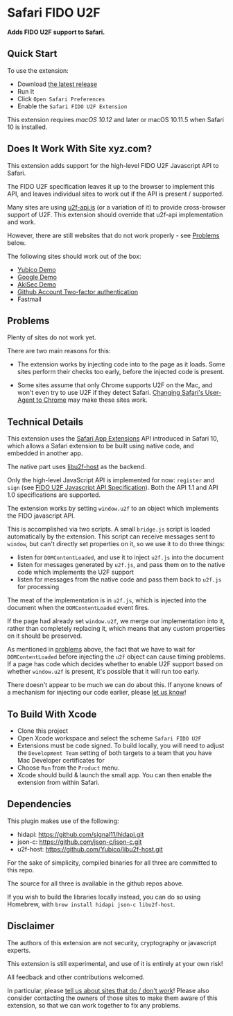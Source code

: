 # Safari FIDO U2F

**Adds FIDO U2F support to Safari.**

## Quick Start

To use the extension:

- Download [the latest release](https://github.com/Safari-FIDO-U2F/Safari-FIDO-U2F/releases)
- Run It
- Click `Open Safari Preferences`
- Enable the `Safari FIDO U2F Extension`

This extension requires *macOS 10.12* and later or macOS 10.11.5 when Safari 10 is installed.

## Does It Work With Site xyz.com?

This extension adds support for the high-level FIDO U2F Javascript API to Safari.

The FIDO U2F specification leaves it up to the browser to implement this API, and leaves individual sites
to work out if the API is present / supported.

Many sites are using [u2f-api.js](https://demo.yubico.com/js/u2f-api.js) (or a variation of it) to provide
cross-browser support of U2F. This extension should override that u2f-api implementation and work.

However, there are still websites that do not work properly - see [Problems](#problems) below.

The following sites should work out of the box:

- [Yubico Demo](https://demo.yubico.com/u2f)
- [Google Demo](https://crxjs-dot-u2fdemo.appspot.com)
- [AkiSec Demo](https://akisec.com/demo/)
- [Github Account Two-factor authentication](https://help.github.com/articles/configuring-two-factor-authentication-via-fido-u2f/)
- Fastmail

## Problems

Plenty of sites do not work yet.

There are two main reasons for this:

- The extension works by injecting code into to the page as it loads. Some sites perform their checks too early, before the injected code is present.

- Some sites assume that only Chrome supports U2F on the Mac, and won't even try to use U2F if they detect Safari. [Changing Safari's User-Agent to Chrome](http://www.howtogeek.com/211961/how-to-change-safaris-user-agent-in-os-x/) may make these sites work.


## Technical Details

This extension uses the [Safari App Extensions](https://developer.apple.com/library/prerelease/content/documentation/NetworkingInternetWeb/Conceptual/SafariAppExtension_PG/index.html#//apple_ref/doc/uid/TP40017319-CH15-SW1) API introduced in Safari 10, which allows a Safari extension to be built using native code, and embedded in another app.

The native part uses [libu2f-host](https://github.com/Yubico/libu2f-host) as the backend.

Only the high-level JavaScript API is implemented for now: `register` and `sign` (see [FIDO U2F Javascript API Specification](https://fidoalliance.org/specs/fido-u2f-v1.0-nfc-bt-amendment-20150514/fido-u2f-javascript-api.html)). Both the API 1.1 and API 1.0 specifications are supported.

The extension works by setting `window.u2f` to an object which implements the FIDO javascript API.

This is accomplished via two scripts. A small `bridge.js` script is loaded automatically by the extension. This script can receive messages sent to `window`, but can't directly set properties on it, so we use it to do three things:

- listen for `DOMContentLoaded`, and use it to inject `u2f.js` into the document
- listen for messages generated by `u2f.js`, and pass them on to the native code which implements the U2F support
- listen for messages from the native code and pass them back to `u2f.js` for processing

The meat of the implementation is in `u2f.js`, which is injected into the document when the `DOMContentLoaded` event fires.

If the page had already set `window.u2f`, we merge our implementation into it, rather than completely replacing it, which means that any custom properties on it should be preserved.

As mentioned in [problems](#problems) above, the fact that we have to wait for `DOMContentLoaded` before injecting the `u2f` object can cause timing problems. If a page has code which decides whether to enable U2F support based on whether `window.u2f` is present, it's possible that it will run too early.

There doesn't appear to be much we can do about this. If anyone knows of a mechanism for injecting our code earlier, please [let us know](https://github.com/Safari-FIDO-U2F/Safari-FIDO-U2F/issues)!



## To Build With Xcode

- Clone this project
- Open Xcode workspace and select the scheme `Safari FIDO U2F`
- Extensions must be code signed. To build locally, you will need to adjust the `Development Team` setting of both targets to a team that you have Mac Developer certificates for
- Choose `Run` from the `Product` menu.
- Xcode should build & launch the small app. You can then enable the extension from within Safari.

## Dependencies

This plugin makes use of the following:

- hidapi: https://github.com/signal11/hidapi.git
- json-c: https://github.com/json-c/json-c.git
- u2f-host: https://github.com/Yubico/libu2f-host.git

For the sake of simplicity, compiled binaries for all three are committed to this repo.

The source for all three is available in the github repos above.

If you wish to build the libraries locally instead, you can do so using Homebrew, with `brew install hidapi json-c libu2f-host`.

## Disclaimer

The authors of this extension are not security, cryptography or javascript experts.

This extension is still experimental, and use of it is entirely at your own risk!

All feedback and other contributions welcomed.

In particular, please [tell us about sites that do / don't work](https://github.com/Safari-FIDO-U2F/Safari-FIDO-U2F/issues)! Please also consider contacting the owners of those sites to make them aware of this extension, so that we can work together to fix any problems.
